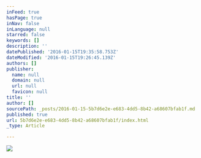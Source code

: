```yaml
---
inFeed: true
hasPage: true
inNav: false
inLanguage: null
starred: false
keywords: []
description: ''
datePublished: '2016-01-15T19:35:58.753Z'
dateModified: '2016-01-15T19:26:45.139Z'
authors: []
publisher:
  name: null
  domain: null
  url: null
  favicon: null
title: ''
author: []
sourcePath: _posts/2016-01-15-5b7d6e2e-e683-4dd5-8b42-a68607bfab1f.md
published: true
url: 5b7d6e2e-e683-4dd5-8b42-a68607bfab1f/index.html
_type: Article

---
```

![](https://the-grid-user-content.s3-us-west-2.amazonaws.com/40b3f99f-9628-48f9-b99a-0febc65754ed.jpg)